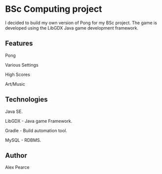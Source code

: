 

# BSc Computing project

I decided to build my own version of Pong for my BSc project. 
The game is developed using the LibGDX Java game development framework.

## Features

Pong

Various Settings

High Scores

Art/Music


## Technologies

Java SE.

LibGDX - Java game Framework.

Gradle - Build automation tool.

MySQL - RDBMS.

## Author

Alex Pearce
